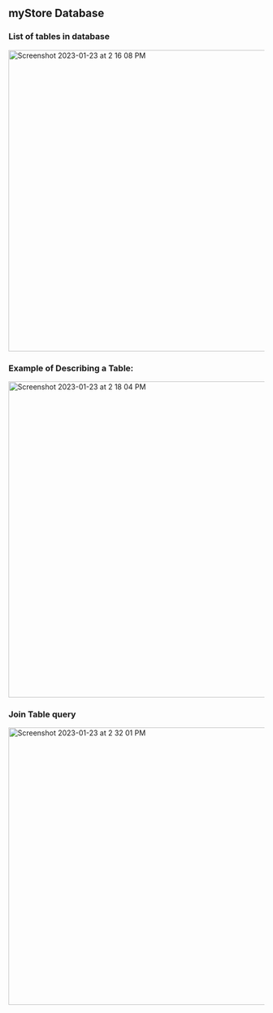 ## myStore Database

### List of tables in database
<img width="592" alt="Screenshot 2023-01-23 at 2 16 08 PM" src="https://user-images.githubusercontent.com/93098869/214129660-4ef5b8ad-cecb-4cd7-9a0e-9645ee15136e.png">

### Example of Describing a Table:
<img width="621" alt="Screenshot 2023-01-23 at 2 18 04 PM" src="https://user-images.githubusercontent.com/93098869/214130557-3442b00a-1f1a-4e2d-baa7-0e23bca701cd.png">

### Join Table query
<img width="545" alt="Screenshot 2023-01-23 at 2 32 01 PM" src="https://user-images.githubusercontent.com/93098869/214132489-8d5ed54e-6a8b-48b1-a3a5-28dbd265a66f.png">
